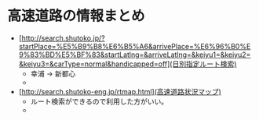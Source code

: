 高速道路の情報まとめ
================

* [http://search.shutoko.jp/?startPlace=%E5%B9%B8%E6%B5%A6&arrivePlace=%E6%96%B0%E9%83%BD%E5%BF%83&startLatlng=&arriveLatlng=&keiyu1=&keiyu2=&keiyu3=&carType=normal&handicapped=off](日別指定ルート検索)
  * 幸浦 -> 新都心
  * 
* [http://search.shutoko-eng.jp/rtmap.html](高速道路状況マップ)
  * ルート検索ができるので利用した方がいい。
  * 



 



